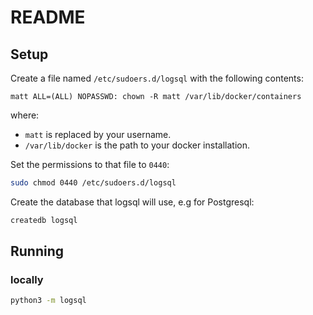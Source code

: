 # README

## Setup
Create a file named `/etc/sudoers.d/logsql` with the following contents:

```
matt ALL=(ALL) NOPASSWD: chown -R matt /var/lib/docker/containers
```

where:
* `matt` is replaced by your username.
* `/var/lib/docker` is the path to your docker installation.

Set the permissions to that file to `0440`:
```bash
sudo chmod 0440 /etc/sudoers.d/logsql
```

Create the database that logsql will use, e.g for Postgresql:
```bash
createdb logsql
```


## Running

### locally
```bash
python3 -m logsql
```